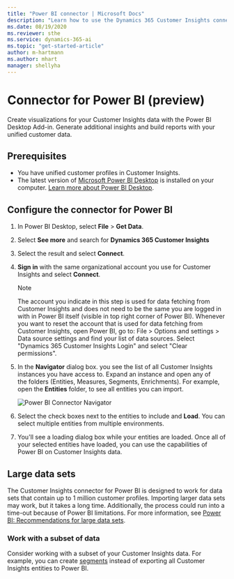 ```yaml
---
title: "Power BI connector | Microsoft Docs"
description: "Learn how to use the Dynamics 365 Customer Insights connector in Power BI."
ms.date: 08/19/2020
ms.reviewer: sthe
ms.service: dynamics-365-ai
ms.topic: "get-started-article"
author: m-hartmann
ms.author: mhart
manager: shellyha
---
```


# Connector for Power BI (preview)

Create visualizations for your Customer Insights data with the Power BI Desktop Add-in. Generate additional insights and build reports with your unified customer data.

## Prerequisites

- You have unified customer profiles in Customer Insights.
- The latest version of [Microsoft Power BI Desktop](https://powerbi.microsoft.com/desktop/) is installed on your computer. [Learn more about Power BI Desktop](https://docs.microsoft.com/power-bi/desktop-what-is-desktop).

## Configure the connector for Power BI

1. In Power BI Desktop, select **File** > **Get Data**.

1. Select **See more** and search for **Dynamics 365 Customer Insights**

1. Select the result and select **Connect**.

1. **Sign in** with the same organizational account you use for Customer Insights and select **Connect**.
   > [!NOTE]
   > The account you indicate in this step is used for data fetching from Customer Insights and does not need to be the same you are logged in with in Power BI itself (visible in top right corner of Power BI). Whenever you want to reset the account that is used for data fetching from Customer Insights, open Power BI, go to: File > Options and settings > Data source settings and find your list of data sources. Select "Dynamics 365 Customer Insights Login" and select "Clear permissions".  

1. In the **Navigator** dialog box. you see the list of all Customer Insights instances you have access to. Expand an instance and open any of the folders (Entities, Measures, Segments, Enrichments). For example, open the **Entities** folder, to see all entities you can import.

   ![Power BI Connector Navigator](media/power-bi-navigator.png "Power BI Connector Navigator")

1. Select the check boxes next to the entities to include and **Load**. You can select multiple entities from multiple environments.

1. You'll see a loading dialog box while your entities are loaded. Once all of your selected entities have loaded, you can use the capabilities of Power BI on Customer Insights data.

## Large data sets

The Customer Insights connector for Power BI is designed to work for data sets that contain up to 1 million customer profiles. Importing larger data sets may work, but it takes a long time. Additionally, the process could run into a time-out because of Power BI limitations. For more information, see [Power BI: Recommendations for large data sets](https://docs.microsoft.com/power-bi/admin/service-premium-what-is#large-datasets). 

### Work with a subset of data

Consider working with a subset of your Customer Insights data. For example, you can create [segments](segments.md) instead of exporting all Customer Insights entities to Power BI.
